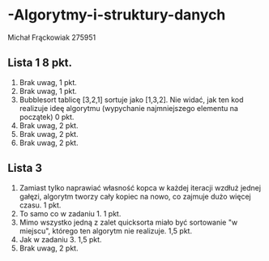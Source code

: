 # -Algorytmy-i-struktury-danych
Michał Frąckowiak 275951

## Lista 1 8 pkt.

1. Brak uwag, 1 pkt.
2. Brak uwag, 1 pkt.
3. Bubblesort tablicę [3,2,1] sortuje jako [1,3,2]. Nie widać, jak ten kod realizuje ideę algorytmu (wypychanie najmniejszego elementu na początek) 0 pkt.
4. Brak uwag, 2 pkt.
5. Brak uwag, 2 pkt.
6. Brak uwag, 2 pkt.

## Lista 3

1. Zamiast tylko naprawiać własność kopca w każdej iteracji wzdłuż jednej gałęzi, algorytm tworzy cały kopiec na nowo, co zajmuje dużo więcej czasu. 1 pkt.
2. To samo co w zadaniu 1. 1 pkt.
3. Mimo wszystko jedną z zalet quicksorta miało być sortowanie "w miejscu", którego ten algorytm nie realizuje. 1,5 pkt.
4. Jak w zadaniu 3. 1,5 pkt.
5. Brak uwag, 2 pkt.
